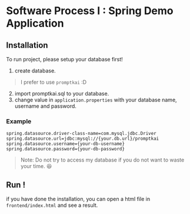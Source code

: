 # Software Process I : Spring Demo Application

## Installation

To run project, please setup your database first!

1. create database.
> I prefer to use `promptkai` :D
2. import promptkai.sql to your database.
3. change value in `application.properties` with your database name, username and password.

### Example
```
spring.datasource.driver-class-name=com.mysql.jdbc.Driver
spring.datasource.url=jdbc:mysql://{your.db.url}/promptkai
spring.datasource.username={your-db-username}
spring.datasource.password={your-db-password}
```

> Note: Do not try to access my database if you do not want to waste your time. 😆

## Run !
if you have done the installation, you can open a html file in `frontend/index.html` and see a result.
